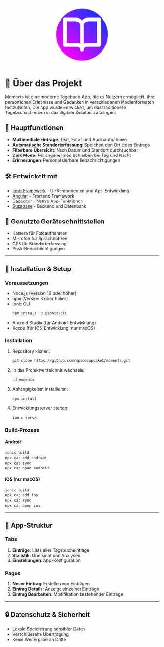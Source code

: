 <!-- PROJECT LOGO -->
<div align="center">
  <a href="https://github.com/spacecupcake1/momentse">
    <img src="resources/icon.png" alt="Logo" width="200" height="200">
  </a>
</div>

# 📝 Über das Projekt

Moments ist eine moderne Tagebuch-App, die es Nutzern ermöglicht, ihre persönlichen Erlebnisse und Gedanken in verschiedenen Medienformaten festzuhalten. Die App wurde entwickelt, um das traditionelle Tagebuchschreiben in das digitale Zeitalter zu bringen.

## 🎯 Hauptfunktionen

- **Multimediale Einträge**: Text, Fotos und Audioaufnahmen
- **Automatische Standorterfassung**: Speichert den Ort jedes Eintrags
- **Filterbare Übersicht**: Nach Datum und Standort durchsuchbar
- **Dark Mode**: Für angenehmes Schreiben bei Tag und Nacht
- **Erinnerungen**: Personalisierbare Benachrichtigungen

## 🛠️ Entwickelt mit

- [Ionic Framework](https://ionicframework.com/) - UI-Komponenten und App-Entwicklung
- [Angular](https://angular.io/) - Frontend Framework
- [Capacitor](https://capacitorjs.com/) - Native App-Funktionen
- [Supabase](https://supabase.com/) - Backend und Datenbank

## 📱 Genutzte Geräteschnittstellen

- Kamera für Fotoaufnahmen
- Mikrofon für Sprachnotizen
- GPS für Standorterfassung
- Push-Benachrichtigungen

---

## 🚀 Installation & Setup

### Voraussetzungen

- Node.js (Version 16 oder höher)
- npm (Version 8 oder höher)
- Ionic CLI
  ```bash
  npm install -g @ionic/cli
  ```
- Android Studio (für Android-Entwicklung)
- Xcode (für iOS-Entwicklung, nur macOS)

### Installation

1. Repository klonen:
   ```bash
   git clone https://github.com/spacecupcake1/moments.git
   ```

2. In das Projektverzeichnis wechseln:
   ```bash
   cd moments
   ```

3. Abhängigkeiten installieren:
   ```bash
   npm install
   ```

4. Entwicklungsserver starten:
   ```bash
   ionic serve
   ```

### Build-Prozess

#### Android

```bash
ionic build
npx cap add android
npx cap sync
npx cap open android
```

#### iOS (nur macOS)

```bash
ionic build
npx cap add ios
npx cap sync
npx cap open ios
```

---

## 📱 App-Struktur

### Tabs

1. **Einträge**: Liste aller Tagebucheinträge
2. **Statistik**: Übersicht und Analysen
3. **Einstellungen**: App-Konfiguration

### Pages

1. **Neuer Eintrag**: Erstellen von Einträgen
2. **Eintrag Details**: Anzeige einzelner Einträge
3. **Eintrag Bearbeiten**: Modifikation bestehender Einträge

---

## 🔒 Datenschutz & Sicherheit

- Lokale Speicherung sensibler Daten
- Verschlüsselte Übertragung
- Keine Weitergabe an Dritte
